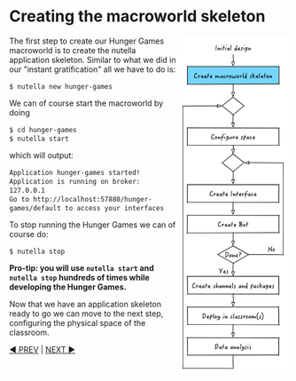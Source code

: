 # Creating the macroworld skeleton
<img src="images/dev_process_1.png" width="200" align="right">

The first step to create our Hunger Games macroworld is to create the nutella application skeleton. Similar to what we did in our "instant gratification" all we have to do is:
```
$ nutella new hunger-games
```


We can of course start the macroworld by doing 
```
$ cd hunger-games
$ nutella start
```
which will output:
```
Application hunger-games started!
Application is running on broker: 127.0.0.1
Go to http://localhost:57880/hunger-games/default to access your interfaces
```

To stop running the Hunger Games we can of course do:
```
$ nutella stop
```

**Pro-tip: you will use `nutella start` and `nutella stop` hundreds of times while developing the Hunger Games.**

Now that we have an application skeleton ready to go we can move to the next step, configuring the physical space of the classroom. 

[:arrow_backward: PREV](tutorial_2.md) | [NEXT :arrow_forward:](tutorial_4.md)